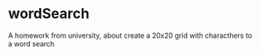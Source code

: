 # wordSearch
A homework from university, about create a 20x20 grid with characthers to a word search 
